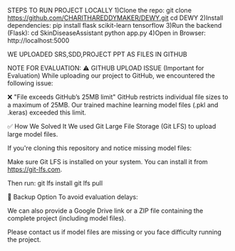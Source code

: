 STEPS TO RUN PROJECT LOCALLY
  1)Clone the repo:
    git clone https://github.com/CHARITHAREDDYMAKER/DEWY.git
    cd DEWY
  2)Install dependencies:
    pip install flask scikit-learn tensorflow
  3)Run the backend (Flask):
    cd SkinDiseaseAssistant
    python app.py
  4)Open in Browser:
    http://localhost:5000

WE UPLOADED SRS,SDD,PROJECT PPT AS FILES IN GITHUB


NOTE FOR EVALUATION:
⚠️ GITHUB UPLOAD ISSUE (Important for Evaluation)
While uploading our project to GitHub, we encountered the following issue:

❌ "File exceeds GitHub’s 25MB limit"
GitHub restricts individual file sizes to a maximum of 25MB. Our trained machine learning model files (.pkl and .keras) exceeded this limit.

✅ How We Solved It
We used Git Large File Storage (Git LFS) to upload large model files.

If you're cloning this repository and notice missing model files:

Make sure Git LFS is installed on your system. You can install it from https://git-lfs.com.

Then run:
git lfs install
git lfs pull

🧰 Backup Option
To avoid evaluation delays:

We can also provide a Google Drive link or a ZIP file containing the complete project (including model files).

Please contact us if model files are missing or you face difficulty running the project.
